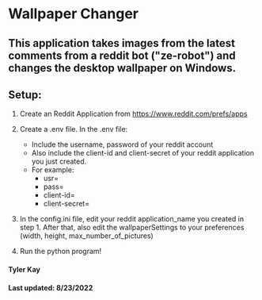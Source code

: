 # Wallpaper Changer

## This application takes images from the latest comments from a reddit bot ("ze-robot") and changes the desktop wallpaper on Windows.

## Setup:

1. Create an Reddit Application from https://www.reddit.com/prefs/apps
2. Create a .env file. In the .env file:
   - Include the username, password of your reddit account
   - Also include the client-id and client-secret of your reddit application you just created.
   - For example:
     - usr=<USERNAME>
     - pass=<PASSWORD>
     - client-id=<CLIENT-ID>
     - client-secret=<CLIENT-SECRET>
3. In the config.ini file, edit your reddit application_name you created in step 1. After that, also edit the wallpaperSettings to your preferences (width, height, max_number_of_pictures)

4. Run the python program!

#### Tyler Kay

#### Last updated: 8/23/2022
